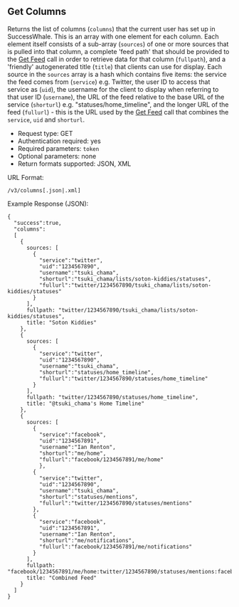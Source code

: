 Get Columns
-----------

Returns the list of columns (`columns`) that the current user has set up in SuccessWhale. This is an array with one element for each column. Each element itself consists of a sub-array (`sources`) of one or more sources that is pulled into that column, a complete 'feed path' that should be provided to the [Get Feed](feed-get.md) call in order to retrieve data for that column (`fullpath`), and a 'friendly' autogenerated title (`title`) that clients can use for display. Each source in the `sources` array is a hash which contains five items: the service the feed comes from (`service`) e.g. Twitter, the user ID to access that service as (`uid`), the username for the client to display when referring to that user ID (`username`), the URL of the feed relative to the base URL of the service (`shorturl`) e.g. "statuses/home_timeline", and the longer URL of the feed (`fullurl`) - this is the URL used by the [Get Feed](feed-get.md) call that combines the `service`, `uid` and `shorturl`.

* Request type: GET
* Authentication required: yes
* Required parameters: `token`
* Optional parameters: none
* Return formats supported: JSON, XML

URL Format:

    /v3/columns[.json|.xml]

Example Response (JSON):

    {
      "success":true,
      "columns":
      [
        {
          sources: [
            {
              "service":"twitter",
              "uid":"1234567890",
              "username":"tsuki_chama",
              "shorturl":"tsuki_chama/lists/soton-kiddies/statuses",
              "fullurl":"twitter/1234567890/tsuki_chama/lists/soton-kiddies/statuses"
            }
          ],
          fullpath: "twitter/1234567890/tsuki_chama/lists/soton-kiddies/statuses",
          title: "Soton Kiddies"
        },
        {
          sources: [
            {
              "service":"twitter",
              "uid":"1234567890",
              "username":"tsuki_chama",
              "shorturl":"statuses/home_timeline",
              "fullurl":"twitter/1234567890/statuses/home_timeline"
            }
          ],
          fullpath: "twitter/1234567890/statuses/home_timeline",
          title: "@tsuki_chama's Home Timeline"
        },
        {
          sources: [
            {
              "service":"facebook",
              "uid":"1234567891",
              "username":"Ian Renton",
              "shorturl":"me/home",
              "fullurl":"facebook/1234567891/me/home"
              },
            {
              "service":"twitter",
              "uid":"1234567890",
              "username":"tsuki_chama",
              "shorturl":"statuses/mentions",
              "fullurl":"twitter/1234567890/statuses/mentions"
            },
            {
              "service":"facebook",
              "uid":"1234567891",
              "username":"Ian Renton",
              "shorturl":"me/notifications",
              "fullurl":"facebook/1234567891/me/notifications"
            }
          ],
          fullpath: "facebook/1234567891/me/home:twitter/1234567890/statuses/mentions:facebook/1234567891/me/notifications",
          title: "Combined Feed"
        }
      ]
    }